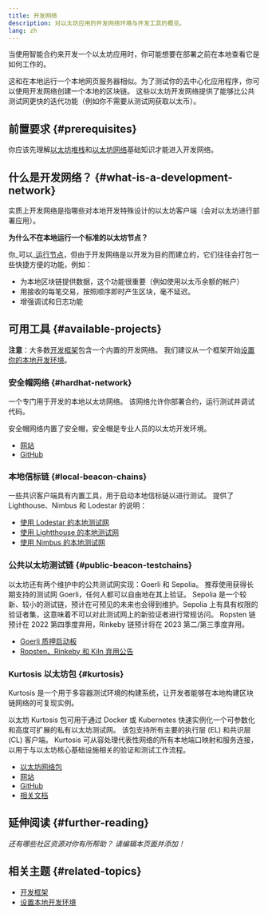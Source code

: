 ```yaml
---
title: 开发网络
description: 对以太坊应用的开发网络环境与开发工具的概览。
lang: zh
---
```


当使用智能合约来开发一个以太坊应用时，你可能想要在部署之前在本地查看它是如何工作的。

这和在本地运行一个本地网页服务器相似。为了测试你的去中心化应用程序，你可以使用开发网络创建一个本地的区块链。 这些以太坊开发网络提供了能够比公共测试网更快的迭代功能（例如你不需要从测试网获取以太币）。

## 前置要求 {#prerequisites}

你应该先理解[以太坊堆栈](/developers/docs/ethereum-stack/)和[以太坊网络](/developers/docs/networks/)基础知识才能进入开发网络。

## 什么是开发网络？ {#what-is-a-development-network}

实质上开发网络是指哪些对本地开发特殊设计的以太坊客户端（会对以太坊进行部署应用）。

**为什么不在本地运行一个标准的以太坊节点？**

你_可以_[运行节点](/developers/docs/nodes-and-clients/#running-your-own-node)，但由于开发网络是以开发为目的而建立的，它们往往会打包一些快捷方便的功能，例如：

- 为本地区块链提供数据，这个功能很重要（例如使用以太币余额的帐户）
- 用接收的每笔交易，按照顺序即时产生区块，毫不延迟。
- 增强调试和日志功能

## 可用工具 {#available-projects}

**注意**：大多数[开发框架](/developers/docs/frameworks/)包含一个内置的开发网络。 我们建议从一个框架开始[设置你的本地开发环境](/developers/local-environment/)。

### 安全帽网络 {#hardhat-network}

一个专门用于开发的本地以太坊网络。 该网络允许你部署合约，运行测试并调试代码。

安全帽网络内置了安全帽，安全帽是专业人员的以太坊开发环境。

- [网站](https://hardhat.org/)
- [GitHub](https://github.com/nomiclabs/hardhat)

### 本地信标链 {#local-beacon-chains}

一些共识客户端具有内置工具，用于启动本地信标链以进行测试。 提供了 Lighthouse、Nimbus 和 Lodestar 的说明：

- [使用 Lodestar 的本地测试网](https://chainsafe.github.io/lodestar/usage/local/)
- [使用 Lightthouse 的本地测试网](https://lighthouse-book.sigmaprime.io/setup.html#local-testnets)
- [使用 Nimbus 的本地测试网](https://github.com/status-im/nimbus-eth1/blob/master/fluffy/docs/local_testnet.md)

### 公共以太坊测试链 {#public-beacon-testchains}

以太坊还有两个维护中的公共测试网实现：Goerli 和 Sepolia。 推荐使用获得长期支持的测试网 Goerli，任何人都可以自由地在其上验证。 Sepolia 是一个较新、较小的测试链，预计在可预见的未来也会得到维护。Sepolia 上有具有权限的验证者集，这意味着不可以对此测试网上的新验证者进行常规访问。 Ropsten 链预计在 2022 第四季度弃用，Rinkeby 链预计将在 2023 第二/第三季度弃用。

- [Goerli 质押启动板](https://goerli.launchpad.ethereum.org/)
- [Ropsten、Rinkeby 和 Kiln 弃用公告](https://blog.ethereum.org/2022/06/21/testnet-deprecation)

### Kurtosis 以太坊包 {#kurtosis}

Kurtosis 是一个用于多容器测试环境的构建系统，让开发者能够在本地构建区块链网络的可复现实例。

以太坊 Kurtosis 包可用于通过 Docker 或 Kubernetes 快速实例化一个可参数化和高度可扩展的私有以太坊测试网。 该包支持所有主要的执行层 (EL) 和共识层 (CL) 客户端。 Kurtosis 可从容处理代表性网络的所有本地端口映射和服务连接，以用于与以太坊核心基础设施相关的验证和测试工作流程。

- [以太坊网络包](https://github.com/ethpandaops/ethereum-package)
- [网站](https://www.kurtosis.com/)
- [GitHub](https://github.com/kurtosis-tech/kurtosis)
- [相关文档](https://docs.kurtosis.com/)

## 延伸阅读 {#further-reading}

_还有哪些社区资源对你有所帮助？ 请编辑本页面并添加！_

## 相关主题 {#related-topics}

- [开发框架](/developers/docs/frameworks/)
- [设置本地开发环境](/developers/local-environment/)
